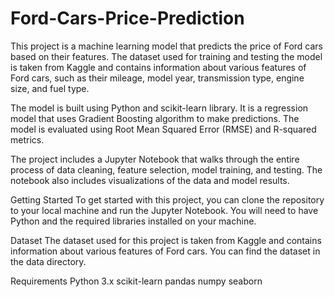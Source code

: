 # Ford-Cars-Price-Prediction
This project is a machine learning model that predicts the price of Ford cars based on their features. The dataset used for training and testing the model is taken from Kaggle and contains information about various features of Ford cars, such as their mileage, model year, transmission type, engine size, and fuel type.

The model is built using Python and scikit-learn library. It is a regression model that uses Gradient Boosting algorithm to make predictions. The model is evaluated using Root Mean Squared Error (RMSE) and R-squared metrics.

The project includes a Jupyter Notebook that walks through the entire process of data cleaning, feature selection, model training, and testing. The notebook also includes visualizations of the data and model results.

Getting Started
To get started with this project, you can clone the repository to your local machine and run the Jupyter Notebook. You will need to have Python and the required libraries installed on your machine.

Dataset
The dataset used for this project is taken from Kaggle and contains information about various features of Ford cars. You can find the dataset in the data directory.

Requirements
Python 3.x
scikit-learn
pandas
numpy
seaborn
